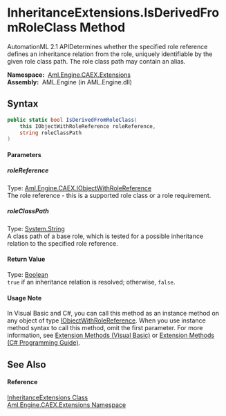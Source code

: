 InheritanceExtensions.IsDerivedFromRoleClass Method
===================================================
AutomationML 2.1 APIDetermines whether the specified role reference defines an inheritance relation from the role, uniquely identifiable by the given role class path. The role class path may contain an alias.

  **Namespace:**  [Aml.Engine.CAEX.Extensions][1]  
  **Assembly:**  AML.Engine (in AML.Engine.dll)

Syntax
------

```csharp
public static bool IsDerivedFromRoleClass(
	this IObjectWithRoleReference roleReference,
	string roleClassPath
)
```

#### Parameters

##### *roleReference*
Type: [Aml.Engine.CAEX.IObjectWithRoleReference][2]  
The role reference - this is a supported role class or a role requirement.

##### *roleClassPath*
Type: [System.String][3]  
 A class path of a base role, which is tested for a possible inheritance relation to the specified role reference.

#### Return Value
Type: [Boolean][4]  
`true` if an inheritance relation is resolved; otherwise, `false`.
#### Usage Note
In Visual Basic and C#, you can call this method as an instance method on any object of type [IObjectWithRoleReference][2]. When you use instance method syntax to call this method, omit the first parameter. For more information, see [Extension Methods (Visual Basic)][5] or [Extension Methods (C# Programming Guide)][6].

See Also
--------

#### Reference
[InheritanceExtensions Class][7]  
[Aml.Engine.CAEX.Extensions Namespace][1]  

[1]: ../README.md
[2]: ../../Aml.Engine.CAEX/IObjectWithRoleReference/README.md
[3]: https://docs.microsoft.com/dotnet/api/system.string
[4]: https://docs.microsoft.com/dotnet/api/system.boolean
[5]: https://docs.microsoft.com/dotnet/visual-basic/programming-guide/language-features/procedures/extension-methods
[6]: https://docs.microsoft.com/dotnet/csharp/programming-guide/classes-and-structs/extension-methods
[7]: README.md
[8]: https://www.automationml.org
[9]: ../../icons/logoShade.png